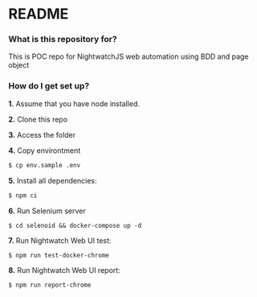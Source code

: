 # README #

### What is this repository for? ###

This is POC repo for NightwatchJS web automation using BDD and page object

### How do I get set up? ###

**1.** Assume that you have node installed.

**2.** Clone this repo

**3.** Access the folder

**4.** Copy environtment
```sh
$ cp env.sample .env
```

**5.** Install all dependencies:
```sh
$ npm ci
```

**6.** Run Selenium server
```
$ cd selenoid && docker-compose up -d
```

**7.** Run Nightwatch Web UI test:
```sh
$ npm run test-docker-chrome
```

**8.** Run Nightwatch Web UI report:
```sh
$ npm run report-chrome
```
